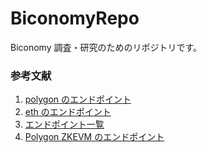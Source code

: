# BiconomyRepo

Biconomy 調査・研究のためのリポジトリです。

### 参考文献

1. [polygon のエンドポイント](https://www.ankr.com/rpc/polygon/polygon_mumbai/)
2. [eth のエンドポイント](https://www.ankr.com/rpc/eth)
3. [エンドポイント一覧](https://www.ankr.com/rpc/)
4. [Polygon ZKEVM のエンドポイント](https://www.ankr.com/rpc/polygon_zkevm)
